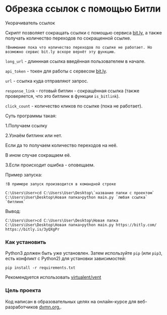 # Обрезка ссылок с помощью Битли

Укорачиватель ссылок

Скрипт позволяет сокращать ссылки с помощью сервиса [bit.ly](https://bitly.com/), а также получать количество переходов по сокращенной ссылке.

```
!Внимание пока что количество переходов по ссылке не работает. Но возможно сервис bit.ly вскоре вернёт эту функцию.
```

`long_url` - длиннная ссылка введённая пользователем в начале.

`api_token` - токен для работы с сервесом [bit.ly](https://bitly.com/).

`url` - ссылка куда отправляют запрос.

`response_link` - готовый битлин - сокращённая ссылка (также проверяется, что это битлинк в функции `is_bitlink`).

`click_count` - количество кликов по ссылке (пока не работает).

Суть программы такая:

1.Получаем ссылку

2.Узнаём битлинк или нет. 

Если да то получаем количество переходов на неё. 
    
В ином случае сокращаем её.
    
3.Если происходит ошибка - оповещаем.

Пример запуска:

`!В примере запуск производится в командной строке`

```
C:\Users\User>cd C:\Users\User\Desktop\`название папки с проектом`
C:\Users\User\Desktop\Новая папка>python main.py `любая ссылка`
`битлинк`
```

Вывод:
```
C:\Users\User>cd C:\Users\User\Desktop\Новая папка
C:\Users\User\Desktop\Новая папка>python main.py https://bitly.com/
https://bitly.is/3yQXgPr
```

### Как установить

Python3 должен быть уже установлен. 
Затем используйте `pip` (или `pip3`, есть конфликт с Python2) для
установки зависимостей:
```
pip install -r requirements.txt
```

Рекомендуется использовать [virtualent/vent](http://docs.python.orgs/3/library/venv.html)

### Цель проекта

Код написан в образовательных целях на онлайн-курсе для веб-разработчиков 
[dvmn.org.](http://https://dvmn.org/).

